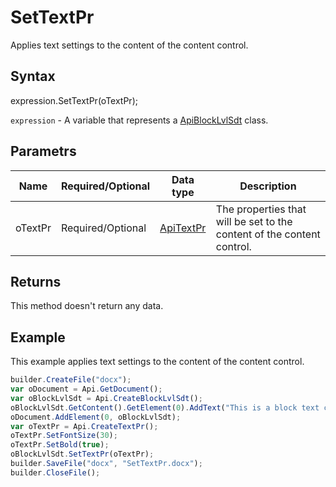 # SetTextPr

Applies text settings to the content of the content control.

## Syntax

expression.SetTextPr(oTextPr);

`expression` - A variable that represents a [ApiBlockLvlSdt](../ApiBlockLvlSdt.md) class.

## Parametrs

| **Name** | **Required/Optional** | **Data type** | **Description** |
| ------------- | ------------- | ------------- | ------------- |
| oTextPr | Required/Optional | [ApiTextPr](../../ApiTextPr/ApiTextPr.md) | The properties that will be set to the content of the content control. |

## Returns

This method doesn't return any data.

## Example

This example applies text settings to the content of the content control.

```javascript
builder.CreateFile("docx");
var oDocument = Api.GetDocument();
var oBlockLvlSdt = Api.CreateBlockLvlSdt();
oBlockLvlSdt.GetContent().GetElement(0).AddText("This is a block text content control with the font size set to 30 and the font weight set to bold.");
oDocument.AddElement(0, oBlockLvlSdt);
var oTextPr = Api.CreateTextPr();
oTextPr.SetFontSize(30);
oTextPr.SetBold(true);
oBlockLvlSdt.SetTextPr(oTextPr);
builder.SaveFile("docx", "SetTextPr.docx");
builder.CloseFile();
```